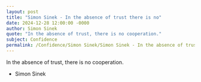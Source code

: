 ```yaml
---
layout: post
title: "Simon Sinek - In the absence of trust there is no"
date: 2024-12-28 12:00:00 -0000
author: Simon Sinek
quote: "In the absence of trust, there is no cooperation."
subject: Confidence
permalink: /Confidence/Simon Sinek/Simon Sinek - In the absence of trust there is no
---
```


In the absence of trust, there is no cooperation.

- Simon Sinek
